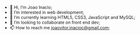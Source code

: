 - 👋 Hi, I’m Joao Inacio;
- 👀 I’m interested in web development;
- 🌱 I’m currently learning HTML5, CSS3, JavaScript and MySQL;
- 💞️ I’m looking to collaborate on front end dev;
- 📫 How to reach me joaovitor.inacioc@gmail.com;

<!---
alemao30/alemao30 is a ✨ special ✨ repository because its `README.md` (this file) appears on your GitHub profile.
You can click the Preview link to take a look at your changes.
--->
